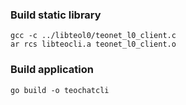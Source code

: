 ### Build static library

	gcc -c ../libteol0/teonet_l0_client.c
	ar rcs libteocli.a teonet_l0_client.o
	
### Build application

	go build -o teochatcli

